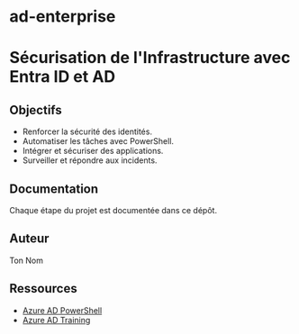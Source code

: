 # ad-enterprise
# Sécurisation de l'Infrastructure avec Entra ID et AD

## Objectifs
- Renforcer la sécurité des identités.
- Automatiser les tâches avec PowerShell.
- Intégrer et sécuriser des applications.
- Surveiller et répondre aux incidents.

## Documentation
Chaque étape du projet est documentée dans ce dépôt.

## Auteur
Ton Nom

## Ressources
- [Azure AD PowerShell](https://learn.microsoft.com/en-us/powershell/azure/)
- [Azure AD Training](https://learn.microsoft.com/en-us/training/paths/azure-administrator/)
